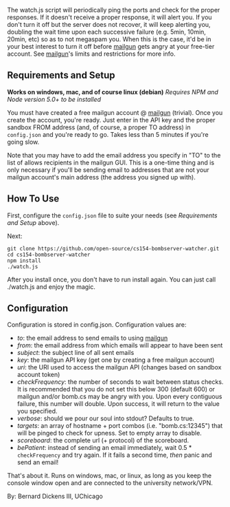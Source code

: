 The watch.js script will periodically ping the ports and check for the proper responses. If it doesn't receive a proper response, it will alert you. If you don't turn it off but the server does not recover, it will keep alerting you, doubling the wait time upon each successive failure (e.g. 5min, 10min, 20min, etc) so as to not megaspam you. When this is the case, it'd be in your best interest to turn it off before [mailgun](http://mailgun.org/) gets angry at your free-tier account. See [mailgun](http://mailgun.org/)'s limits and restrictions for more info.

## Requirements and Setup

**Works on windows, mac, and of course linux (debian)**
*Requires NPM and Node version 5.0+ to be installed*

You must have created a free mailgun account @ [mailgun](http://mailgun.org/) (trivial). Once you create the account, you're ready. Just enter in the API key and the proper sandbox FROM address (and, of course, a proper TO address) in `config.json` and you're ready to go. Takes less than 5 minutes if you're going slow.

Note that you may have to add the email address you specify in "TO" to the list of allows recipients in the mailgun GUI. This is a one-time thing and is only necessary if you'll be sending email to addresses that are not your mailgun account's main address (the address you signed up with).

## How To Use

First, configure the `config.json` file to suite your needs (see *Requirements and Setup* above).

Next:

```
git clone https://github.com/open-source/cs154-bombserver-watcher.git
cd cs154-bombserver-watcher
npm install
./watch.js
```

After you install once, you don't have to run install again. You can just call ./watch.js and enjoy the magic.

## Configuration

Configuration is stored in config.json. Configuration values are:

  *  *to*: the email address to send emails to using [mailgun](http://mailgun.org/)
  *  *from*: the email address from which emails will appear to have been sent
  *  *subject*: the subject line of all sent emails
  *  *key*: the mailgun API key (get one by creating a free mailgun account)
  *  *uri*: the URI used to access the mailgun API (changes based on sandbox account token)
  *  *checkFrequency*: the number of seconds to wait between status checks. It is recommended that you do not set this below 300 (default 600) or mailgun and/or bomb.cs may be angry with you. Upon every contiguous failure, this number will double. Upon success, it will return to the value you specified.
  *  *verbose*: should we pour our soul into stdout? Defaults to true.
  *  *targets*: an array of hostname + port combos (i.e. "bomb.cs:12345") that will be pinged to check for upness. Set to empty array to disable.
  *  *scoreboard*: the complete url (+ protocol) of the scoreboard.
  *  *bePatient*: instead of sending an email immediately, wait 0.5 * `checkFrequency` and try again. If it fails a second time, *then* panic and send an email!

That's about it. Runs on windows, mac, or linux, as long as you keep the console window open and are connected to the university network/VPN.

By: Bernard Dickens III, UChicago
